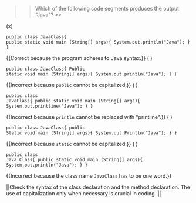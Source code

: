>>Which of the following code segments produces the output "Java"? <<

(x) <pre><code class="java language-java">public class JavaClass{
  public static void main (String[] args){
    System.out.println("Java");
  }
}
</code></pre> {{Correct because the program adheres to Java syntax.}}
( ) <pre><code class="java language-java">public class JavaClass{
  Public static void main (String[] args){
    System.out.println("Java");
  }
}
</code></pre> {{Incorrect because <code>public</code> cannot be capitalized.}}
( ) <pre><code class="java language-java">public class JavaClass{
  public static void main (String[] args){
    System.out.printline("Java");
  }
}
</code></pre> {{Incorrect because <code>println</code> cannot be replaced with "printline".}}
( ) <pre><code class="java language-java">public class JavaClass{
  public Static void main (String[] args){
    System.out.Println("Java");
  }
}
</code></pre> {{Incorrect because <code>static</code> cannot be capitalized.}}
( ) <pre><code class="java language-java">public class Java Class{
  public static void main (String[] args){
  System.out.println("Java");
  }
}
</code></pre> {{Incorrect because the class name <code>JavaClass</code> has to be one word.}}

||Check the syntax of the class declaration and the method declaration. The use of capitalization only when necessary is crucial in coding. ||
